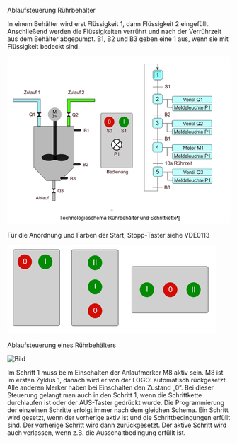 Ablaufsteuerung Rührbehälter

In einem Behälter wird erst Flüssigkeit 1, dann Flüssigkeit 2 eingefüllt. Anschließend werden die Flüssigkeiten verrührt und nach der Verrührzeit aus dem Behälter abgepumpt. B1, B2 und B3 geben eine 1 aus, wenn sie mit Flüssigkeit bedeckt sind.

![Bild](Technologieschema.png)

Für die Anordnung und Farben der Start, Stopp-Taster siehe VDE0113

![Bild](Taster.png)

Ablaufsteuerung eines Rührbehälters

![Bild](AblaufsteuerungRuehrbehälter.png)

Im Schritt 1 muss beim Einschalten der Anlaufmerker M8 aktiv sein. M8 ist im ersten Zyklus 1, danach wird er von der LOGO! automatisch rückgesetzt. Alle anderen Merker haben bei Einschalten den Zustand „0“. Bei dieser Steuerung gelangt man auch in den Schritt 1, wenn die Schrittkette durchlaufen ist oder der AUS-Taster gedrückt wurde.
Die Programmierung der einzelnen Schritte erfolgt immer nach dem gleichen Schema. Ein Schritt wird gesetzt, wenn der vorherige aktiv ist und die Schrittbedingungen erfüllt sind. Der vorherige Schritt wird dann zurückgesetzt. Der aktive Schritt wird auch verlassen, wenn z.B. die Ausschaltbedingung erfüllt ist.






